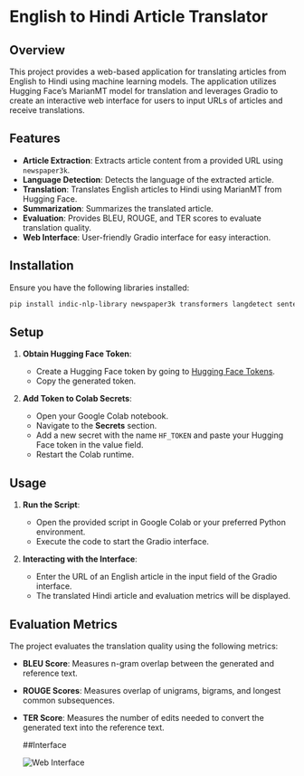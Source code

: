 # English to Hindi Article Translator

## Overview

This project provides a web-based application for translating articles from English to Hindi using machine learning models. The application utilizes Hugging Face’s MarianMT model for translation and leverages Gradio to create an interactive web interface for users to input URLs of articles and receive translations.

## Features

- **Article Extraction**: Extracts article content from a provided URL using `newspaper3k`.
- **Language Detection**: Detects the language of the extracted article.
- **Translation**: Translates English articles to Hindi using MarianMT from Hugging Face.
- **Summarization**: Summarizes the translated article.
- **Evaluation**: Provides BLEU, ROUGE, and TER scores to evaluate translation quality.
- **Web Interface**: User-friendly Gradio interface for easy interaction.

## Installation

Ensure you have the following libraries installed:

```bash
pip install indic-nlp-library newspaper3k transformers langdetect sentencepiece torch sacrebleu rouge-score pyterrier nltk gradio
```

## Setup

1. **Obtain Hugging Face Token**:
   - Create a Hugging Face token by going to [Hugging Face Tokens](https://huggingface.co/settings/tokens).
   - Copy the generated token.

2. **Add Token to Colab Secrets**:
   - Open your Google Colab notebook.
   - Navigate to the **Secrets** section.
   - Add a new secret with the name `HF_TOKEN` and paste your Hugging Face token in the value field.
   - Restart the Colab runtime.

## Usage

1. **Run the Script**:
   - Open the provided script in Google Colab or your preferred Python environment.
   - Execute the code to start the Gradio interface.

2. **Interacting with the Interface**:
   - Enter the URL of an English article in the input field of the Gradio interface.
   - The translated Hindi article and evaluation metrics will be displayed.


## Evaluation Metrics

The project evaluates the translation quality using the following metrics:

- **BLEU Score**: Measures n-gram overlap between the generated and reference text.
- **ROUGE Scores**: Measures overlap of unigrams, bigrams, and longest common subsequences.
- **TER Score**: Measures the number of edits needed to convert the generated text into the reference text.

  ##Interface

  ![Web Interface](NLP/Article_Language_Conversion/Interface.png)
